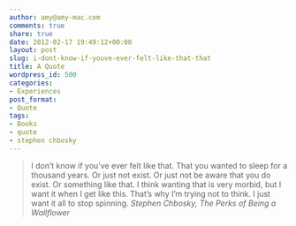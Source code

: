 ```yaml
---
author: amy@amy-mac.com
comments: true
share: true
date: 2012-02-17 19:49:12+00:00
layout: post
slug: i-dont-know-if-youve-ever-felt-like-that-that
title: A Quote
wordpress_id: 500
categories:
- Experiences
post_format:
- Quote
tags:
- Books
- quote
- stephen chbosky
---
```


<blockquote>
  I don’t know if you’ve ever felt like that. That you wanted to sleep for a thousand years. Or just not exist. Or just not be aware that you do exist. Or something like that. I think wanting that is very morbid, but I want it when I get like this. That’s why I’m trying not to think. I just want it all to stop spinning.
  <cite>Stephen Chbosky, The Perks of Being a Wallflower</cite>
</blockquote>
